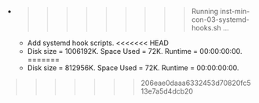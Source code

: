* >>>>>>>>> Running inst-min-con-03-systemd-hooks.sh ...
  * Add systemd hook scripts.
<<<<<<< HEAD
  * Disk size = 1006192K. Space Used = 72K. Runtime = 00:00:00:00.
=======
  * Disk size = 812956K. Space Used = 72K. Runtime = 00:00:00:00.
>>>>>>> 206eae0daaa6332453d70820fc513e7a5d4dcb20
